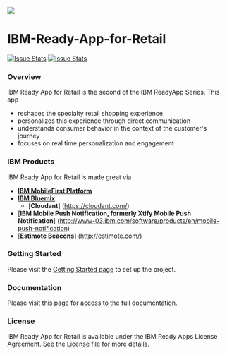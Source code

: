 ![](README_assets/banner.png)
# IBM-Ready-App-for-Retail
[![Issue Stats](http://issuestats.com/github/IBM-MIL/IBM-Ready-App-for-Retail/badge/pr)](http://issuestats.com/github/IBM-MIL/IBM-Ready-App-for-Retail) [![Issue Stats](http://issuestats.com/github/IBM-MIL/IBM-Ready-App-for-Retail/badge/issue)](http://issuestats.com/github/IBM-MIL/IBM-Ready-App-for-Retail)

### Overview
IBM Ready App for Retail is the second of the IBM ReadyApp Series. This app
* reshapes the specialty retail shopping experience
* personalizes this experience through direct communication
* understands consumer behavior in the context of the customer's journey
* focuses on real time personalization and engagement

### IBM Products

IBM Ready App for Retail is made great via

* [**IBM MobileFirst Platform**](http://www-03.ibm.com/software/products/en/mobilefirstplatform)
* [**IBM Bluemix**](https://console.ng.bluemix.net/)
  * [**Cloudant**] (https://cloudant.com/)
* [**IBM Mobile Push Notification, formerly Xtify Mobile Push Notification**] (http://www-03.ibm.com/software/products/en/mobile-push-notification)
* [**Estimote Beacons**] (http://estimote.com/)

### Getting Started
Please visit the [Getting Started page](http://lexdcy040194.ecloud.edst.ibm.com/summit_1_1_0/getting_started) to set up the project. 

### Documentation
Please visit [this page](http://lexdcy040194.ecloud.edst.ibm.com/summit_1_1_0/home) for access to the full documentation.

### License
IBM Ready App for Retail is available under the IBM Ready Apps License Agreement. See the [License file](https://github.com/IBM-MIL/IBM-Ready-App-for-Retail/blob/master/License.txt) for more details.

